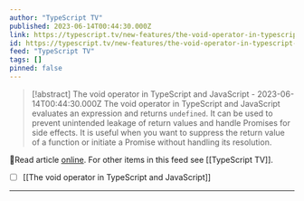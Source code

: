 ```yaml
---
author: "TypeScript TV"
published: 2023-06-14T00:44:30.000Z
link: https://typescript.tv/new-features/the-void-operator-in-typescript-and-javascript/
id: https://typescript.tv/new-features/the-void-operator-in-typescript-and-javascript/
feed: "TypeScript TV"
tags: []
pinned: false
---
```

> [!abstract] The void operator in TypeScript and JavaScript - 2023-06-14T00:44:30.000Z
> The void operator in TypeScript and JavaScript evaluates an expression and returns `undefined`. It can be used to prevent unintended leakage of return values and handle Promises for side effects. It is useful when you want to suppress the return value of a function or initiate a Promise without handling its resolution.

🔗Read article [online](https://typescript.tv/new-features/the-void-operator-in-typescript-and-javascript/). For other items in this feed see [[TypeScript TV]].

- [ ] [[The void operator in TypeScript and JavaScript]]
- - -

